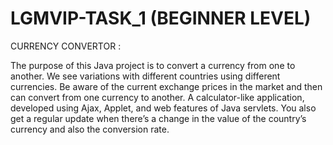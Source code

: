 # LGMVIP-TASK_1 (BEGINNER LEVEL)
CURRENCY CONVERTOR :

The purpose of this Java project is to convert a currency from one to another. We see variations with different countries using different currencies.
Be aware of the current exchange prices in the market and then can convert from one currency to another. A calculator-like application, developed using Ajax,
Applet, and web features of Java servlets. You also get a regular update when there’s a change in the value of the country’s currency and also the conversion rate. 
